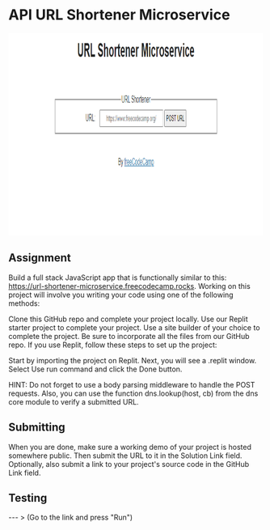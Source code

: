 # API URL Shortener Microservice

<img src = "images/url.png" height = 400 width = 675> 

## Assignment

Build a full stack JavaScript app that is functionally similar to this: https://url-shortener-microservice.freecodecamp.rocks. Working on this project will involve you writing your code using one of the following methods:

Clone this GitHub repo and complete your project locally.
Use our Replit starter project to complete your project.
Use a site builder of your choice to complete the project. Be sure to incorporate all the files from our GitHub repo.
If you use Replit, follow these steps to set up the project:

Start by importing the project on Replit.
Next, you will see a .replit window.
Select Use run command and click the Done button.

HINT: Do not forget to use a body parsing middleware to handle the POST requests. Also, you can use the function dns.lookup(host, cb) from the dns core module to verify a submitted URL.

## Submitting

When you are done, make sure a working demo of your project is hosted somewhere public. Then submit the URL to it in the Solution Link field. Optionally, also submit a link to your project's source code in the GitHub Link field.

## Testing 
  --- > (Go to the link and press "Run")
